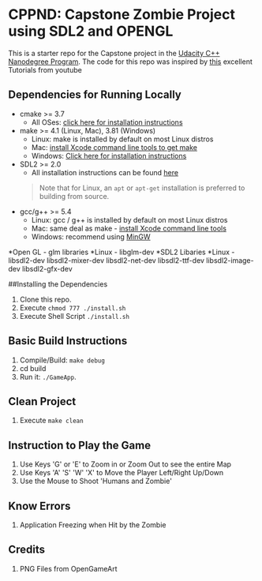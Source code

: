 # CPPND: Capstone Zombie Project using SDL2 and OPENGL 

This is a starter repo for the Capstone project in the [Udacity C++ Nanodegree Program](https://www.udacity.com/course/c-plus-plus-nanodegree--nd213). The code for this repo was inspired by [this](https://www.google.com/url?sa=t&rct=j&q=&esrc=s&source=web&cd=&cad=rja&uact=8&ved=2ahUKEwit7qXj34vwAhXbyzgGHSI6B-kQFjABegQIBBAD&url=https%3A%2F%2Fwww.youtube.com%2Fuser%2Fmakinggameswithben&usg=AOvVaw0od9Rtsmthcfmh_XTP7dDa) excellent Tutorials from youtube

## Dependencies for Running Locally
* cmake >= 3.7
  * All OSes: [click here for installation instructions](https://cmake.org/install/)
* make >= 4.1 (Linux, Mac), 3.81 (Windows)
  * Linux: make is installed by default on most Linux distros
  * Mac: [install Xcode command line tools to get make](https://developer.apple.com/xcode/features/)
  * Windows: [Click here for installation instructions](http://gnuwin32.sourceforge.net/packages/make.htm)
* SDL2 >= 2.0
  * All installation instructions can be found [here](https://wiki.libsdl.org/Installation)
  >Note that for Linux, an `apt` or `apt-get` installation is preferred to building from source. 
* gcc/g++ >= 5.4
  * Linux: gcc / g++ is installed by default on most Linux distros
  * Mac: same deal as make - [install Xcode command line tools](https://developer.apple.com/xcode/features/)
  * Windows: recommend using [MinGW](http://www.mingw.org/)
  
*Open GL - glm libraries
	*Linux - libglm-dev
*SDL2 Libaries
	*Linux - libsdl2-dev libsdl2-mixer-dev libsdl2-net-dev libsdl2-ttf-dev libsdl2-image-dev libsdl2-gfx-dev

##Installing the Dependencies
1. Clone this repo.
2. Execute `chmod 777 ./install.sh`
3. Execute Shell Script `./install.sh`

## Basic Build Instructions
1. Compile/Build: `make debug`
2. cd build
3. Run it: `./GameApp`.

## Clean Project
1. Execute `make clean`

## Instruction to Play the Game
1. Use Keys 'G' or 'E' to Zoom in or Zoom Out to see the entire Map
2. Use Keys 'A' 'S' 'W' 'X' to Move the Player Left/Right Up/Down
3. Use the Mouse to Shoot 'Humans and Zombie'


## Know Errors
1. Application Freezing when Hit by the Zombie


## Credits
1. PNG Files from OpenGameArt
